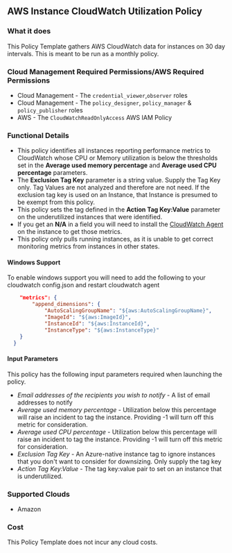 ## AWS Instance CloudWatch Utilization Policy

### What it does

This Policy Template gathers AWS CloudWatch data for instances on 30 day intervals. This is meant to be run as a monthly policy. 

### Cloud Management Required Permissions/AWS Required Permissions
- Cloud Management - The `credential_viewer`,`observer` roles
- Cloud Management - The `policy_designer`, `policy_manager` & `policy_publisher` roles
- AWS - The `CloudWatchReadOnlyAccess` AWS IAM Policy

### Functional Details

- This policy identifies all instances reporting performance metrics to CloudWatch whose CPU or Memory utilization is below the thresholds set in the **Average used memory percentage** and **Average used CPU percentage** parameters.
- The **Exclusion Tag Key** parameter is a string value.  Supply the Tag Key only.  Tag Values are not analyzed and therefore are not need.  If the exclusion tag key is used on an Instance, that Instance is presumed to be exempt from this policy.
- This policy sets the tag defined in the **Action Tag Key:Value** parameter on the underutilized instances that were identified.
-  If you get an **N/A** in a field you will need to install the [CloudWatch Agent](https://docs.aws.amazon.com/AmazonCloudWatch/latest/monitoring/Install-CloudWatch-Agent.html) on the instance to get those metrics. 
- This policy only pulls running instances, as it is unable to get correct monitoring metrics from instances in other states.

#### Windows Support

To enable windows support you will need to add the following to your cloudwatch config.json and restart cloudwatch agent
```json
	"metrics": {
		"append_dimensions": {
			"AutoScalingGroupName": "${aws:AutoScalingGroupName}",
			"ImageId": "${aws:ImageId}",
			"InstanceId": "${aws:InstanceId}",
			"InstanceType": "${aws:InstanceType}"
    }
  }
```
#### Input Parameters

This policy has the following input parameters required when launching the policy.

- *Email addresses of the recipients you wish to notify* - A list of email addresses to notify
- *Average used memory percentage* - Utilization below this percentage will raise an incident to tag the instance. Providing -1 will turn off this metric for consideration.
- *Average used CPU percentage* - Utilization below this percentage will raise an incident to tag the instance. Providing -1 will turn off this metric for consideration.
- *Exclusion Tag Key* - An Azure-native instance tag to ignore instances that you don't want to consider for downsizing. Only supply the tag key
- *Action Tag Key:Value* - The tag key:value pair to set on an instance that is underutilized.

### Supported Clouds

- Amazon

### Cost

This Policy Template does not incur any cloud costs.
